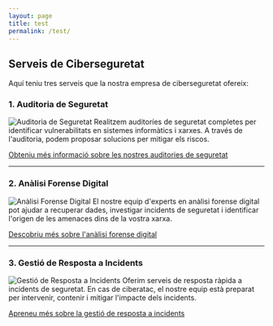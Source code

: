 ```yaml
---
layout: page
title: test
permalink: /test/
---
```


## Serveis de Ciberseguretat

Aquí teniu tres serveis que la nostra empresa de ciberseguretat ofereix:

### 1. Auditoria de Seguretat
![Auditoria de Seguretat]([https://picsum.photos/800/400](https://acerkate.com/storage/2021/04/auditoria-de-seguridad-informatica-scaled.jpg))
Realitzem auditoríes de seguretat completes per identificar vulnerabilitats en sistemes informàtics i xarxes. A través de l'auditoria, podem proposar solucions per mitigar els riscos.

[Obteniu més informació sobre les nostres auditories de seguretat](https://example.com/auditoria-seguretat)

---

### 2. Anàlisi Forense Digital
![Anàlisi Forense Digital](https://picsum.photos/800/400)
El nostre equip d'experts en anàlisi forense digital pot ajudar a recuperar dades, investigar incidents de seguretat i identificar l'origen de les amenaces dins de la vostra xarxa.

[Descobriu més sobre l'anàlisi forense digital](https://example.com/forense-digital)

---

### 3. Gestió de Resposta a Incidents
![Gestió de Resposta a Incidents](https://picsum.photos/800/400)
Oferim serveis de resposta ràpida a incidents de seguretat. En cas de ciberatac, el nostre equip està preparat per intervenir, contenir i mitigar l'impacte dels incidents.

[Apreneu més sobre la gestió de resposta a incidents](https://example.com/resposta-incidents)
